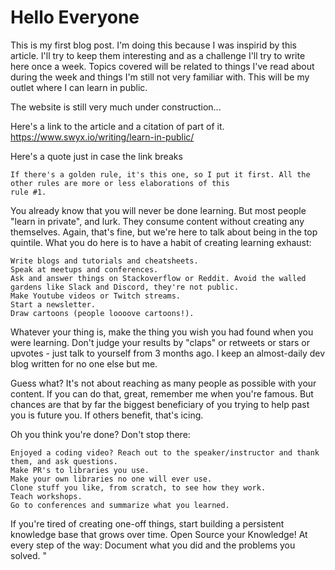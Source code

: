 # Hello Everyone

This is my first blog post. I'm doing this because I was inspirid by this article. I'll try to keep them interesting
and as a challenge I'll try to write here once a week. Topics covered will be related to things I've read about during
the week and things I'm still not very familiar with. This will be my outlet where I can learn in public.

The website is still very much under construction...

Here's a link to the article and a citation of part of it.
https://www.swyx.io/writing/learn-in-public/

Here's a quote just in case the link breaks

```
If there's a golden rule, it's this one, so I put it first. All the other rules are more or less elaborations of this 
rule #1.

```

You already know that you will never be done learning. But most people "learn in private", and lurk. They consume content without creating any themselves. Again, that's fine, but we're here to talk about being in the top quintile. What you do here is to have a habit of creating learning exhaust:

    Write blogs and tutorials and cheatsheets.
    Speak at meetups and conferences.
    Ask and answer things on Stackoverflow or Reddit. Avoid the walled gardens like Slack and Discord, they're not public.
    Make Youtube videos or Twitch streams.
    Start a newsletter.
    Draw cartoons (people loooove cartoons!).

Whatever your thing is, make the thing you wish you had found when you were learning. Don't judge your results by "claps" or retweets or stars or upvotes - just talk to yourself from 3 months ago. I keep an almost-daily dev blog written for no one else but me.

Guess what? It's not about reaching as many people as possible with your content. If you can do that, great, remember me when you're famous. But chances are that by far the biggest beneficiary of you trying to help past you is future you. If others benefit, that's icing.

Oh you think you're done? Don't stop there:

    Enjoyed a coding video? Reach out to the speaker/instructor and thank them, and ask questions.
    Make PR's to libraries you use.
    Make your own libraries no one will ever use.
    Clone stuff you like, from scratch, to see how they work.
    Teach workshops.
    Go to conferences and summarize what you learned.

If you're tired of creating one-off things, start building a persistent knowledge base that grows over time. Open Source your Knowledge! At every step of the way: Document what you did and the problems you solved.
"

